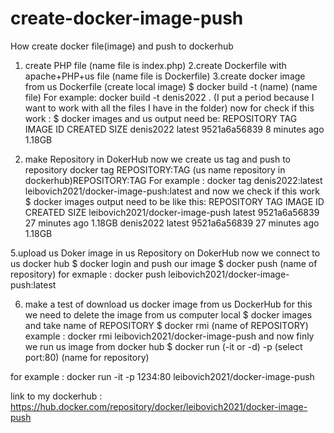 # create-docker-image-push
How create docker file(image) and push to dockerhub

1. create PHP file (name file is index.php)
2.create Dockerfile with apache+PHP+us file (name file is Dockerfile)
3.create docker image from us Dockerfile (create local image)
$ docker build -t (name) (name file)
For example: docker build -t denis2022 . 
(I put a period because I want to work with all the files I have in the folder)
now for check if this work :
$ docker images
and us output need be: 
REPOSITORY                     TAG       IMAGE ID       CREATED         SIZE
denis2022                      latest    9521a6a56839   8 minutes ago   1.18GB

4. make Repository in DokerHub
now we create us tag and push to repository
docker tag REPOSITORY:TAG (us name repository in dockerhub)REPOSITORY:TAG
For example : docker tag denis2022:latest leibovich2021/docker-image-push:latest
and now we check if this work
$ docker images
output need to be like this:
REPOSITORY                        TAG       IMAGE ID       CREATED          SIZE
leibovich2021/docker-image-push   latest    9521a6a56839   27 minutes ago   1.18GB
denis2022                         latest    9521a6a56839   27 minutes ago   1.18GB


5.upload us Doker image in us Repository on DokerHub
now we connect to us docker hub
$ docker login
and push our image
$ docker push (name of repository)
for exmaple : docker push leibovich2021/docker-image-push:latest

6. make a test of download us docker image from us DockerHub 
for this we need to delete the image from us computer local
$ docker images
and take name of REPOSITORY
$ docker rmi (name of REPOSITORY)
example : docker rmi leibovich2021/docker-image-push
and now finly we run us image from docker hub
$ docker run (-it or -d) -p (select port:80) (name for repository)

for example : docker run -it -p 1234:80 leibovich2021/docker-image-push

link to my dockerhub : https://hub.docker.com/repository/docker/leibovich2021/docker-image-push
